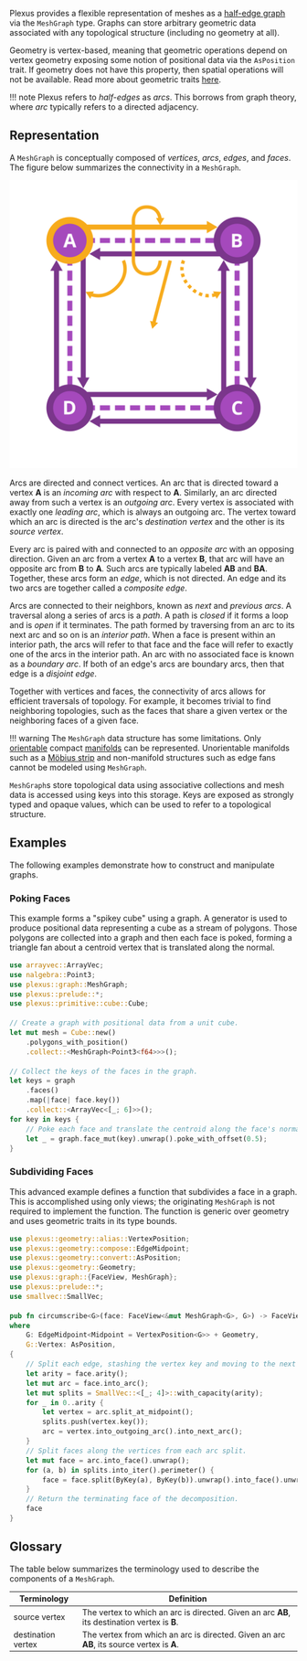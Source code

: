Plexus provides a flexible representation of meshes as a [half-edge
graph](https://en.wikipedia.org/wiki/doubly_connected_edge_list) via the
`MeshGraph` type. Graphs can store arbitrary geometric data associated with any
topological structure (including no geometry at all).

Geometry is vertex-based, meaning that geometric operations depend on vertex
geometry exposing some notion of positional data via the `AsPosition` trait. If
geometry does not have this property, then spatial operations will not be
available. Read more about geometric traits [here](user-guide/geometry.md).

!!! note
    Plexus refers to _half-edges_ as _arcs_. This borrows from graph theory,
    where _arc_ typically refers to a directed adjacency.

## Representation

A `MeshGraph` is conceptually composed of _vertices_, _arcs_, _edges_, and
_faces_. The figure below summarizes the connectivity in a `MeshGraph`.

![Half-Edge Graph Figure](../img/heg.svg)

Arcs are directed and connect vertices. An arc that is directed toward a vertex
**A** is an _incoming arc_ with respect to **A**. Similarly, an arc directed
away from such a vertex is an _outgoing arc_. Every vertex is associated with
exactly one _leading arc_, which is always an outgoing arc. The vertex toward
which an arc is directed is the arc's _destination vertex_ and the other is its
_source vertex_.

Every arc is paired with and connected to an _opposite arc_ with an opposing
direction. Given an arc from a vertex **A** to a vertex **B**, that arc will
have an opposite arc from **B** to **A**. Such arcs are typically labeled **AB**
and **BA**. Together, these arcs form an _edge_, which is not directed. An edge
and its two arcs are together called a _composite edge_.

Arcs are connected to their neighbors, known as _next_ and _previous arcs_. A
traversal along a series of arcs is a _path_. A path is _closed_ if it forms a
loop and is _open_ if it terminates. The path formed by traversing from an arc
to its next arc and so on is an _interior path_. When a face is present within
an interior path, the arcs will refer to that face and the face will refer to
exactly one of the arcs in the interior path. An arc with no associated face is
known as a _boundary arc_. If both of an edge's arcs are boundary arcs, then
that edge is a _disjoint edge_.

Together with vertices and faces, the connectivity of arcs allows for efficient
traversals of topology. For example, it becomes trivial to find neighboring
topologies, such as the faces that share a given vertex or the neighboring faces
of a given face.

!!! warning
    The `MeshGraph` data structure has some limitations. Only
    [orientable](https://en.wikipedia.org/wiki/orientability) compact
    [manifolds](https://en.wikipedia.org/wiki/surface_(topology)) can be
    represented. Unorientable manifolds such as a [Möbius
    strip](https://en.wikipedia.org/wiki/m%C3%B6bius_strip) and non-manifold
    structures such as edge fans cannot be modeled using `MeshGraph`.

`MeshGraph`s store topological data using associative collections and mesh data
is accessed using keys into this storage. Keys are exposed as strongly typed and
opaque values, which can be used to refer to a topological structure.

## Examples

The following examples demonstrate how to construct and manipulate graphs.

### Poking Faces

This example forms a "spikey cube" using a graph. A generator is used to produce
positional data representing a cube as a stream of polygons. Those polygons are
collected into a graph and then each face is poked, forming a triangle fan about
a centroid vertex that is translated along the normal.

```rust
use arrayvec::ArrayVec;
use nalgebra::Point3;
use plexus::graph::MeshGraph;
use plexus::prelude::*;
use plexus::primitive::cube::Cube;

// Create a graph with positional data from a unit cube.
let mut mesh = Cube::new()
    .polygons_with_position()
    .collect::<MeshGraph<Point3<f64>>>();

// Collect the keys of the faces in the graph.
let keys = graph
    .faces()
    .map(|face| face.key())
    .collect::<ArrayVec<[_; 6]>>();
for key in keys {
    // Poke each face and translate the centroid along the face's normal.
    let _ = graph.face_mut(key).unwrap().poke_with_offset(0.5);
}
```

### Subdividing Faces

This advanced example defines a function that subdivides a face in a graph. This
is accomplished using only views; the originating `MeshGraph` is not required to
implement the function. The function is generic over geometry and uses geometric
traits in its type bounds.

```rust
use plexus::geometry::alias::VertexPosition;
use plexus::geometry::compose::EdgeMidpoint;
use plexus::geometry::convert::AsPosition;
use plexus::geometry::Geometry;
use plexus::graph::{FaceView, MeshGraph};
use plexus::prelude::*;
use smallvec::SmallVec;

pub fn circumscribe<G>(face: FaceView<&mut MeshGraph<G>, G>) -> FaceView<&mut MeshGraph<G>, G>
where
    G: EdgeMidpoint<Midpoint = VertexPosition<G>> + Geometry,
    G::Vertex: AsPosition,
{
    // Split each edge, stashing the vertex key and moving to the next arc.
    let arity = face.arity();
    let mut arc = face.into_arc();
    let mut splits = SmallVec::<[_; 4]>::with_capacity(arity);
    for _ in 0..arity {
        let vertex = arc.split_at_midpoint();
        splits.push(vertex.key());
        arc = vertex.into_outgoing_arc().into_next_arc();
    }
    // Split faces along the vertices from each arc split.
    let mut face = arc.into_face().unwrap();
    for (a, b) in splits.into_iter().perimeter() {
        face = face.split(ByKey(a), ByKey(b)).unwrap().into_face().unwrap();
    }
    // Return the terminating face of the decomposition.
    face
}
```

## Glossary

The table below summarizes the terminology used to describe the components of a
`MeshGraph`.

| Terminology        | Definition                                                                                    |
|--------------------|-----------------------------------------------------------------------------------------------|
| source vertex      | The vertex to which an arc is directed. Given an arc **AB**, its destination vertex is **B**. |
| destination vertex | The vertex from which an arc is directed. Given an arc **AB**, its source vertex is **A**.    |
